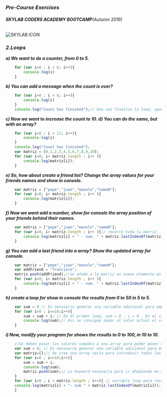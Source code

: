 ### _Pre-Course Exercises_
###### **SKYLAB CODERS ACADEMY BOOTCAMP**_(Autumn 2016)_
![SKYLAB ICON](https://camo.githubusercontent.com/7b3a7c3e9cdafad0258e05bbfd5b9d2ca38ba912/687474703a2f2f7777772e736b796c6162636f646572732e636f6d2f696d616765732f3430332f64656661756c742e706e67)
### **_2.Loops_**
**_a) We want to do a counter, from 0 to 5._**

```javascript
    for (var i=0 ; i < 6; i++){
        console.log(i)
    }
```
**_b) You can add a message when the count is over?_**

```javascript
    for (var i=0 ; i < 6; i++){
        console.log(i)
    }
    console.log("Count has finished");// Una vez finalice la loop, aparecerá el mensaje
```
**_c) Now we want to increase the count to 10. d) You can do the same, but with an array?_**

```javascript
    for (var i=0 ; i < 11; i++){
        console.log(i)
    }
    console.log("Count has finished");
    var matriz = [0,1,2,3,4,5,6,7,8,9,10];
    for (var i=0; i< matriz.length ; i++ ){
        console.log(matriz[i]);
    }
```
**_e) So, how about create a friend list? Change the array values for your friends names and show in console._**

```javascript
    var matriz = ["pepe","juan","manolo","nameN"];
    for (var i=0; i< matriz.length ; i++ ){
        console.log(matriz[i]);
    }
```

**_f) Now we want add a number, show for console the array position of your friends behind their names._**

```javascript
    var matriz = ["pepe","juan","manolo","nameN"];
    for (var i=0; i< matriz.length ; i++ ){// recorre toda la matriz.
        console.log(matriz[i] + " - num. " + matriz.lastIndexOf(matriz[i]));// muestra el recorrido de toda la matriz y se le añade la posición de la matriz con .lastIndexOf().
    }
```

**_g) You can add a last friend into a array? Show the updated array for console._**

```javascript
    var matriz = ["pepe","juan","manolo","nameN"];
    var addFriend = "francisco";
    matriz.push(addFriend);//se añade a la matriz un nuevo elemento en la ultima posición de esta.
    for (var i=0; i< matriz.length ; i++ ){
        console.log(matriz[i] + " - num. " + matriz.lastIndexOf(matriz[i]));
    }
```

**_h) create a loop for show in console the results from 0 to 50 in 5 to 5._**

```javascript
    var sum = 0 // Es necesario generar una variable adicional para empezar por 0 y que se vaya actualizando a cada loop que va incrementando su valor en 1.
    for (var i=0 ; i<=10;i++){
        sum = sum + i; // En el primer loop, sum = 0 , i = 0 . En el siguiente loop, sum=0 mientras que i=1, por tanto 1. En la siguiente, sum=1 y i=2. Asi que en el siguiente loop, sum = 3 e i = 3, es decir 6, etc.
        console.log(sum);// Asi se consigue sumar al valor actual el valor anterior,(0+0),(0+1),(1+2),(2+3).. En este ejercicio se consigue realizar un Count de las i que a su vez se sumen a un valor inicial, otorgado por la variable sum.
    }
```

**_i) Now, modify your program for shows the results to 0 to 100, in 10 to 10._**
```javascript
    //Se deben pasar los valores sumados a una array para poder poner su posición.
    var sum = 0; // Es necesario generar una variable adicional para empezar por 0 y que se vaya actualizando a cada loop que va incrementando su valor en 1.
    var matriz=[];// Se crea una array vacía para introducir todos los valores obtenidos del loop generado.
    for (var i=0 ; i<=10;i++){
        sum = sum + i; 
        console.log(sum);
        matriz.push(sum);// La keyword necesaria para ir añadiendo en último lugar uno a uno todos los valores obtenidos del loop.
    }
    for (var i=0 ; i < matriz.length ; i++){ // variable loop para recorrer toda la array (matriz[i]) y así poder poner su posición con last.IndexOf().
    console.log(matriz[i] + "- num " + matriz.lastIndexOf(matriz[i]));
    }
```




